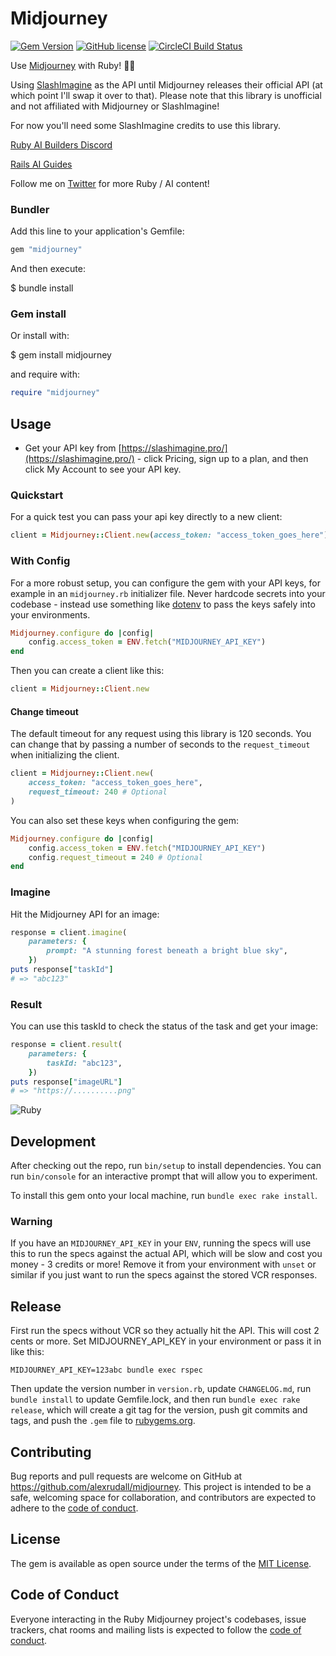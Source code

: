 # Midjourney

[![Gem Version](https://badge.fury.io/rb/midjourney.svg)](https://badge.fury.io/rb/midjourney)
[![GitHub license](https://img.shields.io/badge/license-MIT-blue.svg)](https://github.com/alexrudall/midjourney/blob/main/LICENSE.txt)
[![CircleCI Build Status](https://circleci.com/gh/alexrudall/midjourney.svg?style=shield)](https://circleci.com/gh/alexrudall/midjourney)

Use [Midjourney](https://www.midjourney.com/) with Ruby! 🤖🌌

Using [SlashImagine](https://slashimagine.pro/docs) as the API until Midjourney releases their official API (at which point I'll swap it over to that). Please note that this library is unofficial and not affiliated with Midjourney or SlashImagine!

For now you'll need some SlashImagine credits to use this library.

[Ruby AI Builders Discord](https://discord.gg/k4Uc224xVD)

[Rails AI Guides](https://railsai.com)

Follow me on [Twitter](https://twitter.com/alexrudall) for more Ruby / AI content!

### Bundler

Add this line to your application's Gemfile:

```ruby
gem "midjourney"
```

And then execute:

$ bundle install

### Gem install

Or install with:

$ gem install midjourney

and require with:

```ruby
require "midjourney"
```

## Usage

- Get your API key from [https://slashimagine.pro/](https://slashimagine.pro/) - click Pricing, sign up to a plan, and then click My Account to see your API key.

### Quickstart

For a quick test you can pass your api key directly to a new client:

```ruby
client = Midjourney::Client.new(access_token: "access_token_goes_here")
```

### With Config

For a more robust setup, you can configure the gem with your API keys, for example in an `midjourney.rb` initializer file. Never hardcode secrets into your codebase - instead use something like [dotenv](https://github.com/motdotla/dotenv) to pass the keys safely into your environments.

```ruby
Midjourney.configure do |config|
    config.access_token = ENV.fetch("MIDJOURNEY_API_KEY")
end
```

Then you can create a client like this:

```ruby
client = Midjourney::Client.new
```

#### Change timeout

The default timeout for any request using this library is 120 seconds. You can change that by passing a number of seconds to the `request_timeout` when initializing the client.

```ruby
client = Midjourney::Client.new(
    access_token: "access_token_goes_here",
    request_timeout: 240 # Optional
)
```

You can also set these keys when configuring the gem:

```ruby
Midjourney.configure do |config|
    config.access_token = ENV.fetch("MIDJOURNEY_API_KEY")
    config.request_timeout = 240 # Optional
end
```

### Imagine

Hit the Midjourney API for an image:

```ruby
response = client.imagine(
    parameters: {
        prompt: "A stunning forest beneath a bright blue sky",
    })
puts response["taskId"]
# => "abc123"
```

### Result

You can use this taskId to check the status of the task and get your image:

```ruby
response = client.result(
    parameters: {
        taskId: "abc123",
    })
puts response["imageURL"]
# => "https://..........png"
```

![Ruby](https://i.ibb.co/gWHG7S8/stunning-forest.png)

## Development

After checking out the repo, run `bin/setup` to install dependencies. You can run `bin/console` for an interactive prompt that will allow you to experiment.

To install this gem onto your local machine, run `bundle exec rake install`.

### Warning

If you have an `MIDJOURNEY_API_KEY` in your `ENV`, running the specs will use this to run the specs against the actual API, which will be slow and cost you money - 3 credits or more! Remove it from your environment with `unset` or similar if you just want to run the specs against the stored VCR responses.

## Release

First run the specs without VCR so they actually hit the API. This will cost 2 cents or more. Set MIDJOURNEY_API_KEY in your environment or pass it in like this:

```
MIDJOURNEY_API_KEY=123abc bundle exec rspec
```

Then update the version number in `version.rb`, update `CHANGELOG.md`, run `bundle install` to update Gemfile.lock, and then run `bundle exec rake release`, which will create a git tag for the version, push git commits and tags, and push the `.gem` file to [rubygems.org](https://rubygems.org).

## Contributing

Bug reports and pull requests are welcome on GitHub at <https://github.com/alexrudall/midjourney>. This project is intended to be a safe, welcoming space for collaboration, and contributors are expected to adhere to the [code of conduct](https://github.com/alexrudall/midjourney/blob/main/CODE_OF_CONDUCT.md).

## License

The gem is available as open source under the terms of the [MIT License](https://opensource.org/licenses/MIT).

## Code of Conduct

Everyone interacting in the Ruby Midjourney project's codebases, issue trackers, chat rooms and mailing lists is expected to follow the [code of conduct](https://github.com/alexrudall/midjourney/blob/main/CODE_OF_CONDUCT.md).
